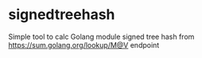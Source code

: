 # signedtreehash
Simple tool to calc Golang module signed tree hash from https://sum.golang.org/lookup/M@V endpoint

